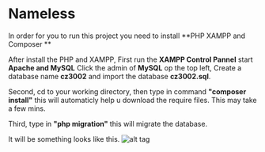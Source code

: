# Nameless

In order for you to run this project you need to install **PHP XAMPP and Composer **

After install the PHP and XAMPP, First run the **XAMPP Control Pannel** start **Apache and MySQL** Click the admin of **MySQL** op the top left,
Create a database name **cz3002** and import the database **cz3002.sql**.

Second, cd to your working directory, then type in command **"composer install"**  this will automaticly help u download the require files. This may take a few mins.

Third, type in **"php migration"** this will migrate the database.

It will be something looks like this.
![alt tag](https://github.com/eugeneaad/Nameless/blob/master/pic.JPG)
